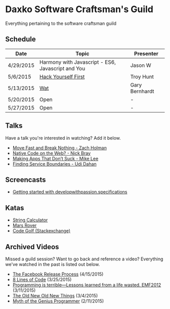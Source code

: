 Daxko Software Craftsman's Guild
=====

Everything pertaining to the software craftsman guild

## Schedule

| Date       | Topic                     | Presenter |
| --------- | ------------------------- | --------- |
| 4/29/2015 | Harmony with Javascript - ES6, Javascript and You | Jason W |
| 5/6/2015 | [Hack Yourself First](https://www.youtube.com/watch?v=rdHD6pVG66Q) | Troy Hunt |
| 5/13/2015 | [Wat](https://www.destroyallsoftware.com/talks/wat) | Gary Bernhardt |
| 5/20/2015 | Open | - |
| 5/27/2015 | Open | - |


## Talks

Have a talk you're interested in watching? Add it below.

* [Move Fast and Break Nothing - Zach Holman](http://zachholman.com/talk/move-fast-break-nothing/)
* [Native Code on the Web? - Nick Bray](http://www.youtube.com/watch?v=-xNZYr40QOk)
* [Making Apps That Don’t Suck - Mike Lee](http://www.infoq.com/presentations/Making-Apps-That-Dont-Suck)
* [Finding Service Boundaries - Udi Dahan](https://vimeo.com/113515335)

## Screencasts
* [Getting started with developwithpassion.specifications](https://vimeo.com/11642767)

## Katas

* [String Calculator](http://osherove.com/tdd-kata-1/)
* [Mars Rover](http://dallashackclub.com/rover)
* [Code Golf (Stackexchange)](http://codegolf.stackexchange.com/)

## Archived Videos

Missed a guild session? Want to go back and reference a video? Everything we've watched in the past is listed out below.

* [The Facebook Release Process](http://www.infoq.com/presentations/Facebook-Release-Process) (4/15/2015)
* [8 Lines of Code](http://www.infoq.com/presentations/8-lines-code-refactoring) (3/25/2015)
* [Programming is terrible—Lessons learned from a life wasted. EMF2012](https://www.youtube.com/watch?v=csyL9EC0S0c) (3/11/2015)
* [The Old New Old New Things](http://www.infoq.com/presentations/environment-concepts) (3/4/2015)
* [Myth of the Genius Programmer](https://www.youtube.com/watch?v=0SARbwvhupQ) (2/11/2015)
